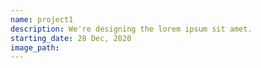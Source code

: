 ```yaml
---
name: project1
description: We're designing the lorem ipsum sit amet.
starting_date: 28 Dec, 2020
image_path:
---
```

